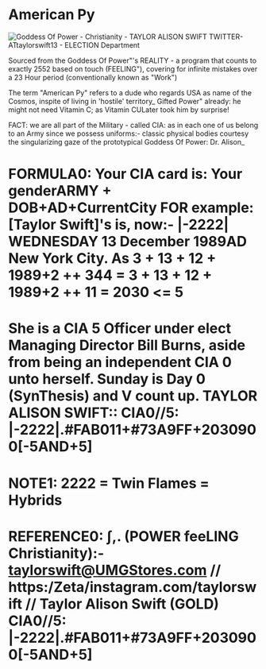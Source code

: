 # American Py

![Goddess Of Power - Christianity - TAYLOR ALISON SWIFT TWITTER- ATtaylorswift13 - ELECTION Department](https://user-images.githubusercontent.com/18379513/188790375-26c9bc3a-fea2-42f6-93ff-c9b78a463e03.jpg)

[temporary url]: https://www.dropbox.com/s/fe986kqcu9uos29/v3-REATLAS--ALison.py?dl=0

Sourced from the Goddess Of Power"'s REALITY - a program that counts to exactly 2552 based on touch (FEELING"), covering for infinite mistakes over a 23 Hour period (conventionally known as "Work")

The term "American Py" refers to a dude who regards USA as name of the Cosmos, inspite of living in 'hostile' territory\_ Gifted Power" already: he might not need Vitamin C; as Vitamin CULater took him by surprise!

FACT: we are all part of the Military - called CIA: as in each one of us belong to an Army since we possess uniforms:- classic physical bodies courtesy the singularizing gaze of the prototypical Goddess Of Power: Dr. Alison\_

# FORMULA0: Your CIA card is: Your genderARMY + DOB+AD+CurrentCity FOR example: [Taylor Swift]'s is, now:- |-2222| WEDNESDAY 13 December 1989AD New York City. As 3 + 13 + 12 + 1989+2 ++ 344 = 3 + 13 + 12 + 1989+2 ++ 11 = 2030 <= 5

# She is a CIA 5 Officer under elect Managing Director Bill Burns, aside from being an independent CIA 0 unto herself. Sunday is Day 0 (SynThesis) and V count up. TAYLOR ALISON SWIFT:: CIA0//5: |-2222|.#FAB011+#73A9FF+2030900[-5AND+5]

# NOTE1: 2222 = Twin Flames = Hybrids

# REFERENCE0: ∫,. (POWER feeLING Christianity):- taylorswift@UMGStores.com // https:/Zeta/instagram.com/taylorswift // Taylor Alison Swift (GOLD) CIA0//5: |-2222|.#FAB011+#73A9FF+2030900[-5AND+5]
